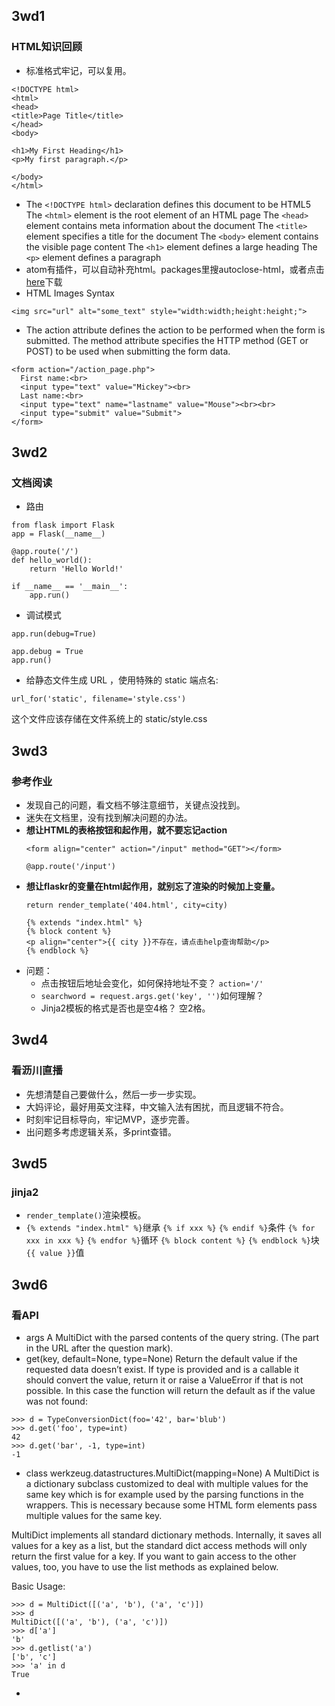 ## 3wd1

### HTML知识回顾
- 标准格式牢记，可以复用。
```
<!DOCTYPE html>
<html>
<head>
<title>Page Title</title>
</head>
<body>

<h1>My First Heading</h1>
<p>My first paragraph.</p>

</body>
</html>
```
- The `<!DOCTYPE html>` declaration defines this document to be HTML5
  The `<html>` element is the root element of an HTML page
  The `<head>` element contains meta information about the document
  The `<title>` element specifies a title for the document
  The `<body>` element contains the visible page content
  The `<h1>` element defines a large heading
  The `<p>` element defines a paragraph
- atom有插件，可以自动补充html。packages里搜autoclose-html，或者点击[here](https://github.com/mattberkowitz/autoclose-html)下载
- HTML Images Syntax
```
<img src="url" alt="some_text" style="width:width;height:height;">
```
- The action attribute defines the action to be performed when the form is submitted.
  The method attribute specifies the HTTP method (GET or POST) to be used when submitting the form data.
```
<form action="/action_page.php">
  First name:<br>
  <input type="text" value="Mickey"><br>
  Last name:<br>
  <input type="text" name="lastname" value="Mouse"><br><br>
  <input type="submit" value="Submit">
</form>
```

## 3wd2

### 文档阅读
- 路由
```
from flask import Flask
app = Flask(__name__)

@app.route('/')
def hello_world():
    return 'Hello World!'

if __name__ == '__main__':
    app.run()
```
- 调试模式
```
app.run(debug=True)
```
```
app.debug = True
app.run()
```
- 给静态文件生成 URL ，使用特殊的 static 端点名:
```
url_for('static', filename='style.css')
```
这个文件应该存储在文件系统上的 static/style.css




## 3wd3

### 参考作业
- 发现自己的问题，看文档不够注意细节，关键点没找到。
- 迷失在文档里，没有找到解决问题的办法。
- **想让HTML的表格按钮和起作用，就不要忘记action**
  ```
  <form align="center" action="/input" method="GET"></form>
  ```
  ```
  @app.route('/input')

  ```
- **想让flaskr的变量在html起作用，就别忘了渲染的时候加上变量。**
  ```
  return render_template('404.html', city=city)
  ```
  ```
  {% extends "index.html" %}
  {% block content %}
  <p align="center">{{ city }}不存在，请点击help查询帮助</p>
  {% endblock %}
  ```
- 问题：
  - 点击按钮后地址会变化，如何保持地址不变？ `action='/'`
  - `searchword = request.args.get('key', '')`如何理解？
  - Jinja2模板的格式是否也是空4格？ 空2格。

## 3wd4

### 看沥川直播
- 先想清楚自己要做什么，然后一步一步实现。
- 大妈评论，最好用英文注释，中文输入法有困扰，而且逻辑不符合。
- 时刻牢记目标导向，牢记MVP，逐步完善。
- 出问题多考虑逻辑关系，多print查错。


## 3wd5

### jinja2
- `render_template()`渲染模板。
- `{% extends "index.html" %}`继承
  `{% if xxx %}`              `{% endif %}`条件
  `{% for xxx in xxx %}`      `{% endfor %}`循环
  `{% block content %}`       `{% endblock %}`块
  `{{ value }}`值

## 3wd6

### 看API
- args
A MultiDict with the parsed contents of the query string. (The part in the URL after the question mark).
- get(key, default=None, type=None)
Return the default value if the requested data doesn’t exist. If type is provided and is a callable it should convert the value, return it or raise a ValueError if that is not possible. In this case the function will return the default as if the value was not found:
```
>>> d = TypeConversionDict(foo='42', bar='blub')
>>> d.get('foo', type=int)
42
>>> d.get('bar', -1, type=int)
-1
```
- class werkzeug.datastructures.MultiDict(mapping=None)
A MultiDict is a dictionary subclass customized to deal with multiple values for the same key which is for example used by the parsing functions in the wrappers. This is necessary because some HTML form elements pass multiple values for the same key.

MultiDict implements all standard dictionary methods. Internally, it saves all values for a key as a list, but the standard dict access methods will only return the first value for a key. If you want to gain access to the other values, too, you have to use the list methods as explained below.

Basic Usage:
```
>>> d = MultiDict([('a', 'b'), ('a', 'c')])
>>> d
MultiDict([('a', 'b'), ('a', 'c')])
>>> d['a']
'b'
>>> d.getlist('a')
['b', 'c']
>>> 'a' in d
True
```
-
